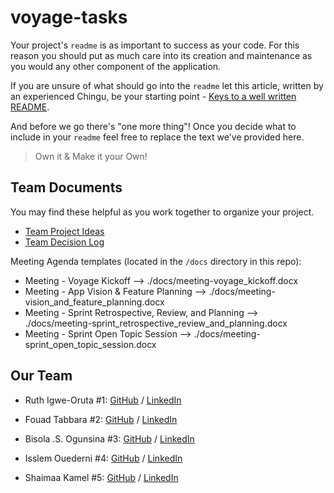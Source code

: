 # voyage-tasks

Your project's `readme` is as important to success as your code. For
this reason you should put as much care into its creation and maintenance
as you would any other component of the application.

If you are unsure of what should go into the `readme` let this article,
written by an experienced Chingu, be your starting point -
[Keys to a well written README](https://tinyurl.com/yk3wubft).

And before we go there's "one more thing"! Once you decide what to include
in your `readme` feel free to replace the text we've provided here.

> Own it & Make it your Own!

## Team Documents

You may find these helpful as you work together to organize your project.

- [Team Project Ideas](./docs/team_project_ideas.md)
- [Team Decision Log](./docs/team_decision_log.md)

Meeting Agenda templates (located in the `/docs` directory in this repo):

- Meeting - Voyage Kickoff --> ./docs/meeting-voyage_kickoff.docx
- Meeting - App Vision & Feature Planning --> ./docs/meeting-vision_and_feature_planning.docx
- Meeting - Sprint Retrospective, Review, and Planning --> ./docs/meeting-sprint_retrospective_review_and_planning.docx
- Meeting - Sprint Open Topic Session --> ./docs/meeting-sprint_open_topic_session.docx

## Our Team

- Ruth Igwe-Oruta #1: [GitHub](https://github.com/Xondacc) / [LinkedIn](https://www.linkedin.com/in/ruthigwe-oruta/)

- Fouad Tabbara #2: [GitHub](https://github.com/fmtabbara) / [LinkedIn](https://www.linkedin.com/in/fouad-tabbara-1b754461/)

- Bisola .S. Ogunsina #3: [GitHub](https://github.com/skellynb) / [LinkedIn](https://www.linkedin.com/in/bisola-s-ogunsina/)

- Isslem Ouederni #4: [GitHub](https://github.com/EslemOuederni) / [LinkedIn](https://www.linkedin.com/in/isslem-ouederni-858a13182/)

- Shaimaa Kamel #5: [GitHub](https://github.com/Shaimaa01) / [LinkedIn](https://www.linkedin.com/in/shaimaa-kamel-818bab31b/)

